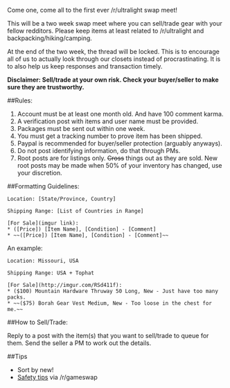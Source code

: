Come one, come all to the first ever /r/ultralight swap meet! 

This will be a two week swap meet where you can sell/trade gear with your fellow redditors. Please keep items at least related to /r/ultralight and backpacking/hiking/camping. 

At the end of the two week, the thread will be locked. This is to encourage all of us to actually look through our closets instead of procrastinating. It is to also help us keep responses and transaction timely.

**Disclaimer: Sell/trade at your own risk. Check your buyer/seller to make sure they are trustworthy.**

##Rules:
1. Account must be at least one month old. And have 100 comment karma. 
2. A verification post with items and user name must be provided.
3. Packages must be sent out within one week. 
4. You must get a tracking number to prove item has been shipped.
5. Paypal is recommended for buyer/seller protection (arguably anyways).
6. Do not post identifying information, do that through PMs.
7. Root posts are for listings only. ~~Cross~~ things out as they are sold. New root posts may be made when 50% of your inventory has changed, use your discretion. 

##Formatting Guidelines:

    Location: [State/Province, Country]

    Shipping Range: [List of Countries in Range]

    [For Sale](imgur link): 
    * ([Price]) [Item Name], [Condition] - [Comment]  
    * ~~([Price]) [Item Name], [Condition] - [Comment]~~

An example:

    Location: Missouri, USA

    Shipping Range: USA + Tophat

    [For Sale](http://imgur.com/RSd411f): 
    * ($100) Mountain Hardware Thruway 50 Long, New - Just have too many packs. 
    * ~~($75) Borah Gear Vest Medium, New - Too loose in the chest for me.~~

##How to Sell/Trade:

Reply to a post with the item(s) that you want to sell/trade to queue for them. Send the seller a PM to work out the details. 

##Tips
* Sort by new! 
* [Safety tips](https://www.reddit.com/r/gameswap/comments/2zq1r5/psa_stay_safe_heres_how_also_several_common/) via /r/gameswap








